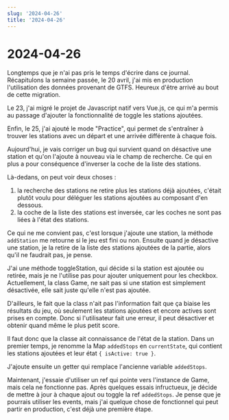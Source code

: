 ```yaml
---
slug: '2024-04-26'
title: '2024-04-26'
---
```


# 2024-04-26

Longtemps que je n'ai pas pris le temps d'écrire dans ce journal. Récapitulons la semaine passée, le 20 avril, j'ai mis
en production l'utilisation des données provenant de GTFS. Heureux d'être arrivé au bout de cette migration.

Le 23, j'ai migré le projet de Javascript natif vers Vue.js, ce qui m'a permis au passage d'ajouter la fonctionnalité de
toggle les stations ajoutées.

Enfin, le 25, j'ai ajouté le mode "Practice", qui permet de s'entraîner à trouver les stations avec un départ et une
arrivée différente à chaque fois.

Aujourd'hui, je vais corriger un bug qui survient quand on désactive une station et qu'on l'ajoute à nouveau via le
champ de recherche. Ce qui en plus a pour conséquence d'inverser la coche de la liste des stations.

Là-dedans, on peut voir deux choses :

1. la recherche des stations ne retire plus les stations déjà ajoutées, c'était
   plutôt voulu pour déléguer les stations ajoutées au composant d'en dessous.
2. la coche de la liste des stations est inversée, car les coches ne sont pas liées à l'état des stations.

Ce qui ne me convient pas, c'est lorsque j'ajoute une station, la méthode `addStation` me retourne si le jeu est fini ou
non. Ensuite quand je désactive une station, je la retire de la liste des stations ajoutées de la partie, alors qu'il ne
faudrait pas, je pense.

J'ai une méthode toggleStation, qui décide si la station est ajoutée ou retirée, mais je ne l'utilise pas pour ajouter
uniquement pour les checkbox.
Actuellement, la class Game, ne sait pas si une station est simplement désactivée, elle sait juste qu'elle n'est pas
ajoutée.

D'ailleurs, le fait que la class n'ait pas l'information fait que ça biaise les résultats du jeu, où seulement les
stations ajoutées et encore actives sont prises en compte. Donc si l'utilisateur fait une erreur, il peut désactiver et
obtenir quand même le plus petit score.

Il faut donc que la classe ait connaissance de l'état de la station. Dans un premier temps, je renomme la
Map `addedStops` en `currentState`, qui contient les stations ajoutées et leur état `{ isActive: true }`.

J'ajoute ensuite un getter qui remplace l'ancienne variable `addedStops`.

Maintenant, j'essaie d'utiliser un ref qui pointe vers l'instance de Game, mais cela ne fonctionne pas. Après quelques
essais infructueux, je décide de mettre à jour à chaque ajout ou toggle la ref `addedStops`. Je pense que je pourrais
utiliser les events, mais j'ai quelque chose de fonctionnel qui peut partir en production, c'est déjà une première
étape.
